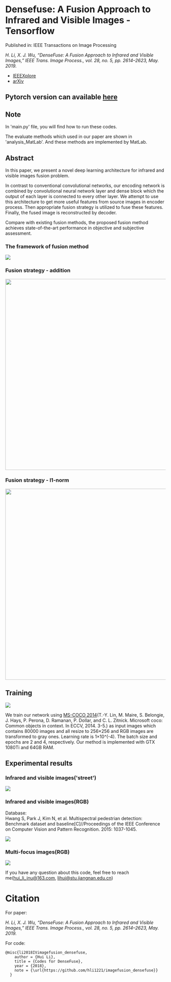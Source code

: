 # Densefuse: A Fusion Approach to Infrared and Visible Images - Tensorflow
Published in: IEEE Transactions on Image Processing

*H. Li, X. J. Wu, “DenseFuse: A Fusion Approach to Infrared and Visible Images,” IEEE Trans. Image Process., vol. 28, no. 5, pp. 2614–2623, May. 2019.*

- [IEEEXplore](https://ieeexplore.ieee.org/document/8580578)
- [arXiv](https://arxiv.org/abs/1804.08361)


## Pytorch version can available [here](https://github.com/hli1221/densefuse-pytorch)


## Note
In 'main.py' file, you will find how to run these codes.

The evaluate methods which used in our paper are shown in 'analysis_MatLab'. And these methods are implemented by MatLab.

## Abstract
In this paper, we present a novel deep learning architecture for infrared and visible images fusion problem. 

In contrast to conventional convolutional networks, our encoding network is combined by convolutional neural network layer and dense block which the output of each layer is connected to every other layer. We attempt to use this architecture to get more useful features from source images in encoder process. Then appropriate fusion strategy is utilized to fuse these features. Finally, the fused image is reconstructed by decoder. 

Compare with existing fusion methods, the proposed fusion method achieves state-of-the-art performance in objective and subjective assessment.

### The framework of fusion method
![](https://github.com/hli1221/imagefusion_densefuse/blob/master/figures/framework.png)

### Fusion strategy - addition
<img src="https://github.com/hli1221/imagefusion_densefuse/blob/master/figures/fuse_addition.png" width="600">

### Fusion strategy - l1-norm
<img src="https://github.com/hli1221/imagefusion_densefuse/blob/master/figures/fuse_l1norm.png" width="600">


## Training

![](https://github.com/hli1221/imagefusion_densefuse/blob/master/figures/train.png)

We train our network using [MS-COCO 2014](http://images.cocodataset.org/zips/train2014.zip)(T.-Y. Lin, M. Maire, S. Belongie, J. Hays, P. Perona, D. Ramanan, P. Dollar, and C. L. Zitnick. Microsoft coco: Common objects in context. In ECCV, 2014. 3-5.) as input images which contains 80000 images and all resize to 256×256 and RGB images are transformed to gray ones. Learning rate is 1×10^(-4). The batch size and epochs are 2 and 4, respectively. Our method is implemented with GTX 1080Ti and 64GB RAM.


## Experimental results

### Infrared and visible images('street')
![](https://github.com/hli1221/imagefusion_densefuse/blob/master/figures/fused_street.png)

### Infrared and visible images(RGB)
Database:  
Hwang S, Park J, Kim N, et al. Multispectral pedestrian detection: Benchmark dataset and baseline[C]//Proceedings of the IEEE Conference on Computer Vision and Pattern Recognition. 2015: 1037-1045.  

![](https://github.com/hli1221/imagefusion_densefuse/blob/master/figures/ivrgb_results.png)

### Multi-focus images(RGB)
![](https://github.com/hli1221/imagefusion_densefuse/blob/master/figures/fused_color.png)

If you have any question about this code, feel free to reach me(hui_li_jnu@163.com, lihui@stu.jiangnan.edu.cn)


# Citation

For paper:

 *H. Li, X. J. Wu, “DenseFuse: A Fusion Approach to Infrared and Visible Images,” IEEE Trans. Image Process., vol. 28, no. 5, pp. 2614–2623, May. 2019.*

For code:
```
@misc{li2018IVimagefusion_densefuse,
    author = {Hui Li},
    title = {Codes for DenseFuse},
    year = {2018},
    note = {\url{https://github.com/hli1221/imagefusion_densefuse}}
  }
```

